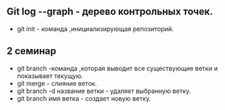 
##  Git log --graph - дерево контрольных точек.





* git init - команда ,инициализирующая репозиторий.
## 2 семинар

* git branch -команда ,которая выводит все существующие ветки и показывает текущую.
* git merge - слияние веток.
* git branch -d название ветки - удаляет выбранную ветку.
* git branch имя ветка - создает новую ветку.
